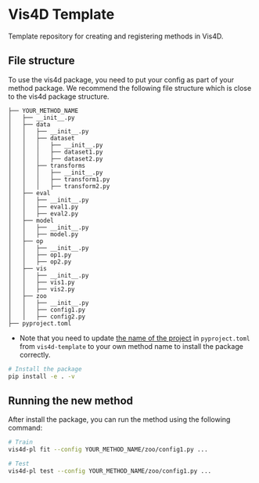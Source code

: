 # Vis4D Template

Template repository for creating and registering methods in Vis4D.

## File structure
To use the vis4d package, you need to put your config as part of your method package. We recommend the following file structure which is close to the vis4d package structure.
```
├── YOUR_METHOD_NAME
│   ├── __init__.py
│   ├── data
│   │   ├── __init__.py
│   │   ├── dataset
│   │   │   ├── __init__.py
│   │   │   ├── dataset1.py
│   │   │   ├── dataset2.py
│   │   ├── transforms
│   │   │   ├── __init__.py
│   │   │   ├── transform1.py
│   │   │   ├── transform2.py
│   ├── eval
│   │   ├── __init__.py
│   │   ├── eval1.py
│   │   ├── eval2.py
│   ├── model
│   │   ├── __init__.py
│   │   ├── model.py
│   ├── op
│   │   ├── __init__.py
│   │   ├── op1.py
│   │   ├── op2.py
│   ├── vis
│   │   ├── __init__.py
│   │   ├── vis1.py
│   │   ├── vis2.py
│   ├── zoo
│   │   ├── __init__.py
│   │   ├── config1.py
│   │   ├── config2.py
├── pyproject.toml
```

- Note that you need to update [the name of the project](./pyproject.toml#17) in `pyproject.toml` from `vis4d-template` to your own method name to install the package correctly.

```bash
# Install the package
pip install -e . -v
```

## Running the new method
After install the package, you can run the method using the following command:
```bash
# Train
vis4d-pl fit --config YOUR_METHOD_NAME/zoo/config1.py ...

# Test
vis4d-pl test --config YOUR_METHOD_NAME/zoo/config1.py ...
```
